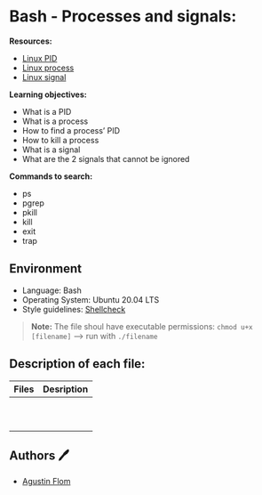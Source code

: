 # Bash - Processes and signals:

**Resources:**

* [Linux PID](http://www.linfo.org/pid.html)
* [Linux process](https://www.thegeekstuff.com/2012/03/linux-processes-environment/)
* [Linux signal](https://www.thegeekstuff.com/2012/03/linux-signals-fundamentals/)

**Learning objectives:**

* What is a PID
* What is a process
* How to find a process’ PID
* How to kill a process
* What is a signal
* What are the 2 signals that cannot be ignored

**Commands to search:**

* ps
* pgrep
* pkill
* kill
* exit
* trap

## Environment
 
* Language: Bash
* Operating System: Ubuntu 20.04 LTS
* Style guidelines: [Shellcheck](https://github.com/koalaman/shellcheck)
 > **Note:** The file shoul have executable permissions: ``chmod u+x [filename]`` --> run with ``./filename``

## Description of each file:

| Files          |Desription
|:----------------|:-------------------------------:|
| |
| |
| |
| |
| |
| |
| |
| |
| |
| |


## Authors :pen:

* [Agustin Flom](https://www.linkedin.com/in/agustin-f/)
